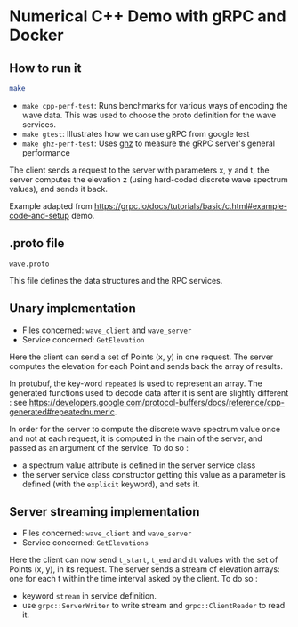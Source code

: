# Numerical C++ Demo with gRPC and Docker

## How to run it

```bash
make
```

- `make cpp-perf-test`: Runs benchmarks for various ways of encoding the wave data. This was used to choose the proto definition for the wave services.
- `make gtest`: Illustrates how we can use gRPC from google test
- `make ghz-perf-test`: Uses [ghz](https://github.com/bojand/ghz) to measure the gRPC server's general performance


The client sends a request to the server with parameters x, y and t, the server computes the elevation z (using hard-coded discrete wave spectrum values), and sends it back.

Example adapted from https://grpc.io/docs/tutorials/basic/c.html#example-code-and-setup demo.

## .proto file
`wave.proto`

This file defines the data structures and the RPC services.

## Unary implementation
- Files concerned: `wave_client` and `wave_server`
- Service concerned: `GetElevation`

Here the client can send a set of Points (x, y) in one request. The server computes the elevation for each Point and sends back the array of results.

In protubuf, the key-word `repeated` is used to represent an array. The generated functions used to decode data after it is sent are slightly different : see https://developers.google.com/protocol-buffers/docs/reference/cpp-generated#repeatednumeric.

In order for the server to compute the discrete wave spectrum value once and not at each request, it is computed in the main of the server, and passed as an argument of the service.
To do so :
- a spectrum value attribute is defined in the server service class
- the server service class constructor getting this value as a parameter is defined (with the `explicit` keyword), and sets it.

## Server streaming implementation
- Files concerned: `wave_client` and `wave_server`
- Service concerned: `GetElevations`

Here the client can now send `t_start`, `t_end` and `dt` values with the set of Points (x, y), in its request. The server sends a stream of elevation arrays: one for each t within the time interval asked by the client.
To do so :
- keyword `stream` in service definition.
- use `grpc::ServerWriter` to write stream and `grpc::ClientReader` to read it.

